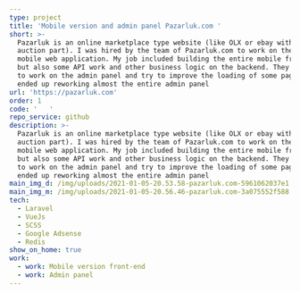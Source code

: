 ```yaml
---
type: project
title: 'Mobile version and admin panel Pazarluk.com '
short: >-
  Pazarluk is an online marketplace type website (like OLX or ebay without the
  auction part). I was hired by the team of Pazarluk.com to work on their new
  mobile web application. My job included building the entire mobile front-end,
  but also some API work and other business logic on the backend. They asked me
  to work on the admin panel and try to improve the loading of some pages. We
  ended up reworking almost the entire admin panel
url: 'https://pazarluk.com'
order: 1
code: '   '
repo_service: github
description: >-
  Pazarluk is an online marketplace type website (like OLX or ebay without the
  auction part). I was hired by the team of Pazarluk.com to work on their new
  mobile web application. My job included building the entire mobile front-end,
  but also some API work and other business logic on the backend. They asked me
  to work on the admin panel and try to improve the loading of some pages. We
  ended up reworking almost the entire admin panel
main_img_d: /img/uploads/2021-01-05-20.53.58-pazarluk.com-5961062037e1.png
main_img_m: /img/uploads/2021-01-05-20.56.46-pazarluk.com-3a075552f588.png
tech:
  - Laravel
  - VueJs
  - SCSS
  - Google Adsense
  - Redis
show_on_home: true
work:
  - work: Mobile version front-end
  - work: Admin panel
---
```



